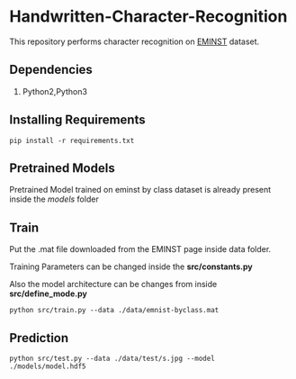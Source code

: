 # Handwritten-Character-Recognition
This repository performs character recognition on  [EMINST](https://www.nist.gov/node/1298471/emnist-dataset) dataset.

## Dependencies
1. Python2,Python3

## Installing Requirements
    pip install -r requirements.txt

## Pretrained Models

Pretrained Model trained on eminst by class dataset is already present inside the *models* folder

## Train

   Put the .mat file downloaded from the EMINST page inside data folder.
   
   Training Parameters can be changed inside the **src/constants.py**
   
   Also the model architecture can be changes from inside **src/define_mode.py**
   
    python src/train.py --data ./data/emnist-byclass.mat
    
    
## Prediction

    python src/test.py --data ./data/test/s.jpg --model ./models/model.hdf5
